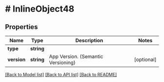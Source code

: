 # # InlineObject48

## Properties

Name | Type | Description | Notes
------------ | ------------- | ------------- | -------------
**type** | **string** |  |
**version** | **string** | App Version. (Semantic Versioning) | [optional]

[[Back to Model list]](../../README.md#models) [[Back to API list]](../../README.md#endpoints) [[Back to README]](../../README.md)
